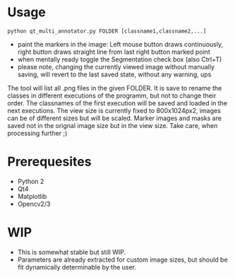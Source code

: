 # Usage
 ```
 python qt_multi_annotator.py FOLDER [classname1,classname2,...]
 ```

 * paint the markers in the image: Left mouse button draws continuously, right button draws straight line from last right button marked point
 * when mentally ready toggle the Segmentation check box (also Ctrl+T)
 * please note, changing the currently viewed image without manually saving, will revert to the last saved state, without any warning, ups

The tool will list all .png files in the given FOLDER. It is save to rename the classes in different executions of the programm, but not to change their order. The classnames of the first execution will be saved and loaded in the next executions.
The view size is currently fixed to 800x1024px2, images can be of different sizes but will be scaled. Marker images and masks are saved not in the orignal image size but in the view size. Take care, when processing further ;)

# Prerequesites
 * Python 2
 * Qt4
 * Matplotlib
 * Opencv2/3

# WIP

* This is somewhat stable but still WIP.
* Parameters are already extracted for custom image sizes, but should be fit dynamically determinable by the user.
